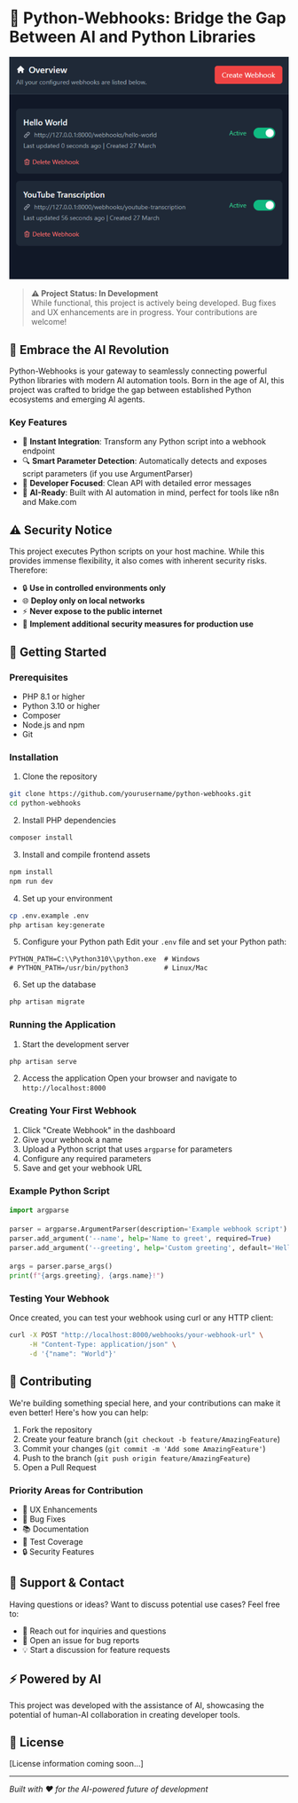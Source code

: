 # 🚀 Python-Webhooks: Bridge the Gap Between AI and Python Libraries

![Python-Webhooks Preview](readme-preview.png)

> **⚠️ Project Status: In Development**  
> While functional, this project is actively being developed. Bug fixes and UX enhancements are in progress. Your contributions are welcome!

## 🤖 Embrace the AI Revolution

Python-Webhooks is your gateway to seamlessly connecting powerful Python libraries with modern AI automation tools. Born in the age of AI, this project was crafted to bridge the gap between established Python ecosystems and emerging AI agents.

### Key Features

- 🔌 **Instant Integration**: Transform any Python script into a webhook endpoint
- 🔍 **Smart Parameter Detection**: Automatically detects and exposes script parameters (if you use ArgumentParser)
- 🎯 **Developer Focused**: Clean API with detailed error messages
- 🧠 **AI-Ready**: Built with AI automation in mind, perfect for tools like n8n and Make.com

## ⚠️ Security Notice

This project executes Python scripts on your host machine. While this provides immense flexibility, it also comes with inherent security risks. Therefore:

- 🔒 **Use in controlled environments only**
- 🌐 **Deploy only on local networks**
- ⚡ **Never expose to the public internet**
- 🔐 **Implement additional security measures for production use**

## 🚀 Getting Started

### Prerequisites

- PHP 8.1 or higher
- Python 3.10 or higher
- Composer
- Node.js and npm
- Git

### Installation

1. Clone the repository
```bash
git clone https://github.com/yourusername/python-webhooks.git
cd python-webhooks
```

2. Install PHP dependencies
```bash
composer install
```

3. Install and compile frontend assets
```bash
npm install
npm run dev
```

4. Set up your environment
```bash
cp .env.example .env
php artisan key:generate
```

5. Configure your Python path
Edit your `.env` file and set your Python path:
```env
PYTHON_PATH=C:\\Python310\\python.exe  # Windows
# PYTHON_PATH=/usr/bin/python3         # Linux/Mac
```

6. Set up the database
```bash
php artisan migrate
```

### Running the Application

1. Start the development server
```bash
php artisan serve
```

2. Access the application
Open your browser and navigate to `http://localhost:8000`

### Creating Your First Webhook

1. Click "Create Webhook" in the dashboard
2. Give your webhook a name
3. Upload a Python script that uses `argparse` for parameters
4. Configure any required parameters
5. Save and get your webhook URL

### Example Python Script

```python
import argparse

parser = argparse.ArgumentParser(description='Example webhook script')
parser.add_argument('--name', help='Name to greet', required=True)
parser.add_argument('--greeting', help='Custom greeting', default='Hello')

args = parser.parse_args()
print(f"{args.greeting}, {args.name}!")
```

### Testing Your Webhook

Once created, you can test your webhook using curl or any HTTP client:

```bash
curl -X POST "http://localhost:8000/webhooks/your-webhook-url" \
     -H "Content-Type: application/json" \
     -d '{"name": "World"}'
```

## 🤝 Contributing

We're building something special here, and your contributions can make it even better! Here's how you can help:

1. Fork the repository
2. Create your feature branch (`git checkout -b feature/AmazingFeature`)
3. Commit your changes (`git commit -m 'Add some AmazingFeature'`)
4. Push to the branch (`git push origin feature/AmazingFeature`)
5. Open a Pull Request

### Priority Areas for Contribution

- 🎨 UX Enhancements
- 🐛 Bug Fixes
- 📚 Documentation
- 🧪 Test Coverage
- 🔒 Security Features

## 🤝 Support & Contact

Having questions or ideas? Want to discuss potential use cases? Feel free to:

- 📧 Reach out for inquiries and questions
- 🐛 Open an issue for bug reports
- 💡 Start a discussion for feature requests

## ⚡ Powered by AI

This project was developed with the assistance of AI, showcasing the potential of human-AI collaboration in creating developer tools.

## 📜 License

[License information coming soon...]

---

*Built with ❤️ for the AI-powered future of development*
